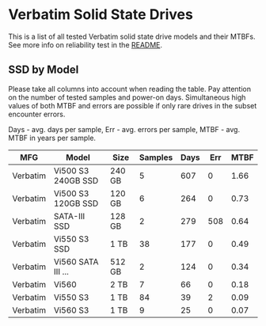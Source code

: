 Verbatim Solid State Drives
===========================

This is a list of all tested Verbatim solid state drive models and their MTBFs. See
more info on reliability test in the [README](https://github.com/linuxhw/SMART).

SSD by Model
------------

Please take all columns into account when reading the table. Pay attention on the
number of tested samples and power-on days. Simultaneous high values of both MTBF
and errors are possible if only rare drives in the subset encounter errors.

Days - avg. days per sample,
Err  - avg. errors per sample,
MTBF - avg. MTBF in years per sample.

| MFG       | Model              | Size   | Samples | Days  | Err   | MTBF |
|-----------|--------------------|--------|---------|-------|-------|------|
| Verbatim  | Vi500 S3 240GB SSD | 240 GB | 5       | 607   | 0     | 1.66   |
| Verbatim  | Vi500 S3 120GB SSD | 120 GB | 6       | 264   | 0     | 0.73   |
| Verbatim  | SATA-III SSD       | 128 GB | 2       | 279   | 508   | 0.64   |
| Verbatim  | Vi550 S3 SSD       | 1 TB   | 38      | 177   | 0     | 0.49   |
| Verbatim  | Vi560 SATA III ... | 512 GB | 2       | 124   | 0     | 0.34   |
| Verbatim  | Vi560              | 2 TB   | 7       | 66    | 0     | 0.18   |
| Verbatim  | Vi550 S3           | 1 TB   | 84      | 39    | 2     | 0.09   |
| Verbatim  | Vi560 S3           | 1 TB   | 9       | 25    | 0     | 0.07   |
